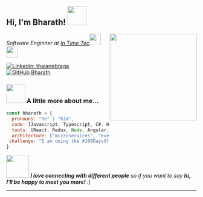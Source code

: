<h2> Hi, I'm Bharath! <img src="https://media.giphy.com/media/mGcNjsfWAjY5AEZNw6/giphy.gif" width="50"></h2>
<img align='right' src="https://media.giphy.com/media/ieyl9zmCjO4b4t6qoY/giphy.gif" width="230">
<p><em>Software Enginner at <a href="http://www.unb.br">In Time Tec</a><img src="https://media.giphy.com/media/fYSnHlufseco8Fh93Z/giphy.gif" width="30"></br><img src="https://media.giphy.com/media/WUlplcMpOCEmTGBtBW/giphy.gif" width="30"> 
</em></p>




[![Linkedin: thaianebraga](https://img.shields.io/badge/-bharath-blue?style=flat-square&logo=Linkedin&logoColor=white&link=https://www.linkedin.com/in/bharath-b-61763a18a/)](https://www.linkedin.com/in/bharath-b-61763a18a/)
[![GitHub Bharath](https://img.shields.io/github/followers/bharath?label=follow&style=social)](https://github.com/bharathbdev)


### <img src="https://media.giphy.com/media/VgCDAzcKvsR6OM0uWg/giphy.gif" width="50"> A little more about me...  

```javascript
const bharath = {
  pronouns: "he" | "him",
  code: [Javascript, Typescript, C#, HTML, CSS],
  tools: [React, Redux, Node, Angular, AngularJs, NextJs, Jest, Jasmine, Mocha-Chai, Docker],
  architecture: ["microservices", "event-driven", "design system pattern", "aws-lamda"],
 challenge: "I am doing the #100DaysOfCode challenge focused on javascript"
}
```

<img src="https://media.giphy.com/media/LnQjpWaON8nhr21vNW/giphy.gif" width="60"> <em><b>I love connecting with different people</b> so if you want to say <b>hi, I'll be happy to meet you more!</b> :)</em>

---
